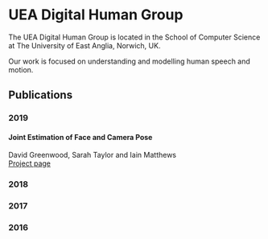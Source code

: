 # UEA Digital Human Group

The UEA Digital Human Group is located in the School of Computer Science at The University of East Anglia, Norwich, UK.

Our work is focused on understanding and modelling human speech and motion.

## Publications
### 2019
#### Joint Estimation of Face and Camera Pose  
David Greenwood, Sarah Taylor and Iain Matthews  
[Project page](./pages/joint-estimation-of-face-and-camera-pose.html)

### 2018
### 2017
### 2016
